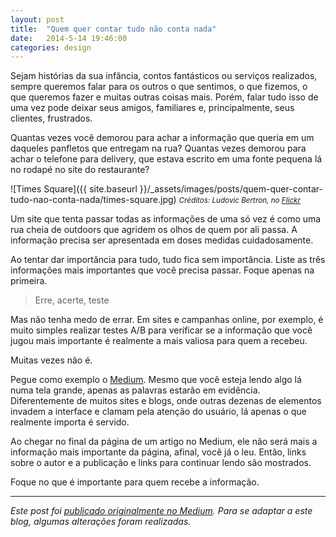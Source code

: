 ```yaml
---
layout: post
title:  "Quem quer contar tudo não conta nada"
date:   2014-5-14 19:46:00
categories: design
---
```


Sejam histórias da sua infância, contos fantásticos ou serviços realizados, sempre queremos falar para os outros o que sentimos, o que fizemos, o que queremos fazer e muitas outras coisas mais. Porém, falar tudo isso de uma vez pode deixar seus amigos, familiares e, principalmente, seus clientes, frustrados.

<!--more-->

Quantas vezes você demorou para achar a informação que queria em um daqueles panfletos que entregam na rua? Quantas vezes demorou para achar o telefone para delivery, que estava escrito em uma fonte pequena lá no rodapé no site do restaurante?

![Times Square]({{ site.baseurl }}/_assets/images/posts/quem-quer-contar-tudo-nao-conta-nada/times-square.jpg)
<small>*Créditos: Ludovic Bertron, no [Flickr](http://www.eventick.com.br/mkt-meet-up)*</small>

Um site que tenta passar todas as informações de uma só vez é como uma rua cheia de outdoors que agridem os olhos de quem por ali passa. A informação precisa ser apresentada em doses medidas cuidadosamente.

Ao tentar dar importância para tudo, tudo fica sem importância. Liste as três informações mais importantes que você precisa passar. Foque apenas na primeira.

<blockquote class="pullquote">Erre, acerte, teste</blockquote>

Mas não tenha medo de errar. Em sites e campanhas online, por exemplo, é muito simples realizar testes A/B para verificar se a informação que você jugou mais importante é realmente a mais valiosa para quem a recebeu.

Muitas vezes não é.

Pegue como exemplo o [Medium](http://medium.com). Mesmo que você esteja lendo algo lá numa tela grande, apenas as palavras estarão em evidência. Diferentemente de muitos sites e blogs, onde outras dezenas de elementos invadem a interface e clamam pela atenção do usuário, lá apenas o que realmente importa é servido.

Ao chegar no final da página de um artigo no Medium, ele não será mais a informação mais importante da página, afinal, você já o leu. Então, links sobre o autor e a publicação e links para continuar lendo são mostrados.

Foque no que é importante para quem recebe a informação.

---

*Este post foi [publicado originalmente no Medium](https://medium.com/arquitetura-de-informacao/92feb0408dd1). Para se adaptar a este blog, algumas alterações foram realizadas.*